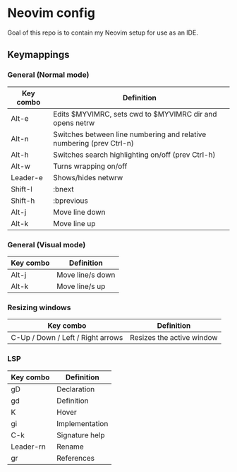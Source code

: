 # Neovim config
Goal of this repo is to contain my Neovim setup for use as an IDE.

## Keymappings
### General (Normal mode)
|Key combo|Definition|
|--------|--------|
|Alt-e|Edits $MYVIMRC, sets cwd to $MYVIMRC dir and opens netrw|
|Alt-n|Switches between line numbering and relative numbering (prev Ctrl-n)|
|Alt-h|Switches search highlighting on/off (prev Ctrl-h)|
|Alt-w|Turns wrapping on/off|
|Leader-e|Shows/hides netwrw|
|Shift-l|:bnext|
|Shift-h|:bprevious|
|Alt-j|Move line down|
|Alt-k|Move line up|

### General (Visual mode)
|Key combo|Definition|
|--------|--------|
|Alt-j|Move line/s down|
|Alt-k|Move line/s up|

### Resizing windows
|Key combo|Definition|
|--------|--------|
|C-Up / Down / Left / Right arrows | Resizes the active window |

### LSP
|Key combo|Definition|
|--------|--------|
|gD|Declaration|
|gd|Definition|
|K|Hover|
|gi|Implementation|
|C-k|Signature help|
|Leader-rn|Rename|
|gr|References|
